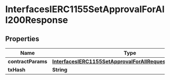 

# InterfacesIERC1155SetApprovalForAll200Response


## Properties

| Name | Type | Description | Notes |
|------------ | ------------- | ------------- | -------------|
|**contractParams** | [**InterfacesIERC1155SetApprovalForAllRequestContractParams**](InterfacesIERC1155SetApprovalForAllRequestContractParams.md) |  |  |
|**txHash** | **String** |  |  |



